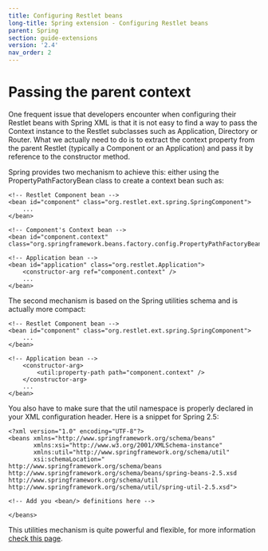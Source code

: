 ```yaml
---
title: Configuring Restlet beans
long-title: Spring extension - Configuring Restlet beans
parent: Spring
section: guide-extensions
version: '2.4'
nav_order: 2
---
```

# Passing the parent context

One frequent issue that developers encounter when configuring their
Restlet beans with Spring XML is that it is not easy to find a way to
pass the Context instance to the Restlet subclasses such as Application,
Directory or Router. What we actually need to do is to extract the
context property from the parent Restlet (typically a Component or an
Application) and pass it by reference to the constructor method.

Spring provides two mechanism to achieve this: either using the
PropertyPathFactoryBean class to create a context bean such as:

<pre class="language-markup"><code class="language-markup">&lt;!-- Restlet Component bean --&gt;
&lt;bean id=&quot;component&quot; class=&quot;org.restlet.ext.spring.SpringComponent&quot;&gt;
    ...
&lt;/bean&gt;

&lt;!-- Component&apos;s Context bean --&gt;
&lt;bean id=&quot;component.context&quot; class=&quot;org.springframework.beans.factory.config.PropertyPathFactoryBean&quot;/&gt;

&lt;!-- Application bean --&gt;
&lt;bean id=&quot;application&quot; class=&quot;org.restlet.Application&quot;&gt;
    &lt;constructor-arg ref=&quot;component.context&quot; /&gt;
    ...
&lt;/bean&gt;
</code></pre>

The second mechanism is based on the Spring utilities schema and is
actually more compact:

<pre class="language-markup"><code class="language-markup">&lt;!-- Restlet Component bean --&gt;
&lt;bean id=&quot;component&quot; class=&quot;org.restlet.ext.spring.SpringComponent&quot;&gt;
    ...
&lt;/bean&gt;

&lt;!-- Application bean --&gt;
    &lt;constructor-arg&gt;
        &lt;util:property-path path=&quot;component.context&quot; /&gt;
    &lt;/constructor-arg&gt;
    ...
&lt;/bean&gt;
</code></pre>

You also have to make sure that the util namespace is properly declared
in your XML configuration header. Here is a snippet for Spring 2.5:

<pre class="language-markup"><code class="language-markup">&lt;?xml version=&quot;1.0&quot; encoding=&quot;UTF-8&quot;?&gt;
&lt;beans xmlns=&quot;http://www.springframework.org/schema/beans&quot;
       xmlns:xsi=&quot;http://www.w3.org/2001/XMLSchema-instance&quot;
       xmlns:util=&quot;http://www.springframework.org/schema/util&quot;
       xsi:schemaLocation=&quot;
http://www.springframework.org/schema/beans http://www.springframework.org/schema/beans/spring-beans-2.5.xsd
http://www.springframework.org/schema/util http://www.springframework.org/schema/util/spring-util-2.5.xsd&quot;&gt;

&lt;!-- Add you &lt;bean/&gt; definitions here --&gt;

&lt;/beans&gt;
</code></pre>

This utilities mechanism is quite powerful and flexible, for more
information [check this
page](http://static.springframework.org/spring/docs/2.5.x/reference/xsd-config.html#xsd-config-body-schemas-util-property-path).
